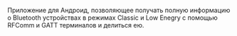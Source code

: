 Приложение для Андроид, позволяющее получать полную информацию о Bluetooth устройствах в режимах Classic и Low Enegry с помощью RFComm и GATT терминалов и делиться ею.

